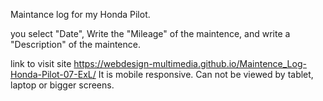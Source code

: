 Maintance log for my Honda Pilot.

you select "Date", Write the "Mileage" of the maintence, 
and write a "Description" of the maintence.

link to visit site https://webdesign-multimedia.github.io/Maintence_Log-Honda-Pilot-07-ExL/
It is mobile responsive. 
Can not be viewed by tablet, laptop or bigger screens.
